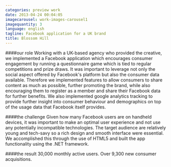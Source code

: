 ```yaml
---
categories: preview work
date: 2013-04-24 00:04:05
imagecarousel: work-images-carousel1
imagequantity: 3
language: english
tagline: Facebook application for a UK brand
title: Blossom Hill
---
```


####our role
Working with a UK-based agency who provided the creative, we implemented a Facebook application which encourages consumer engagement by running a questionnaire game which is tied to regular competitions and prize draws. It was important to leverage not only the social aspect offered by Facebook's platform but also the consumer data available. Therefore we implemented features to allow consumers to share content as much as possible, further promoting the brand, while also encouraging them to register as a member and share their Facebook data for further benefits. We also implemented google analytics tracking to provide further insight into consumer behaviour and demographics on top of the usage data that Facebook itself provides.

####the challenge
Given how many Facebook users are on handheld devices, it was important to make an optimal user experience and not use any potentially incompatible technologies. The target audience are relatively young and tech-savy so a rich design and smooth interface were essential. We accomplished this through the use of HTML5 and built the app functionality using the .NET framework.

####the result
30,000 monthly active users. Over 9,300 new consumer acquisitions.